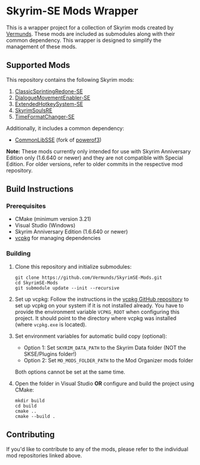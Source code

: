 # Skyrim-SE Mods Wrapper

This is a wrapper project for a collection of Skyrim mods created by [Vermunds](https://github.com/Vermunds). These mods are included as submodules along with their common dependency. This wrapper is designed to simplify the management of these mods. 

## Supported Mods

This repository contains the following Skyrim mods:

1. [ClassicSprintingRedone-SE](https://github.com/Vermunds/ClassicSprintingRedone-SE/)
2. [DialogueMovementEnabler-SE](https://github.com/Vermunds/DialogueMovementEnabler-SE)
3. [ExtendedHotkeySystem-SE](https://github.com/Vermunds/ExtendedHotkeySystem-SE)
4. [SkyrimSoulsRE](https://github.com/Vermunds/SkyrimSoulsRE)
5. [TimeFormatChanger-SE](https://github.com/Vermunds/TimeFormatChanger-SE)

Additionally, it includes a common dependency:

- [CommonLibSSE](https://github.com/Vermunds/CommonLibSSE) (fork of [powerof3](https://github.com/powerof3/CommonLibSSE))

**Note:** These mods currently only intended for use with Skyrim Anniversary Edition only (1.6.640 or newer) and they are not compatible with Special Edition. For older versions, refer to older commits in the respective mod repository.

## Build Instructions

### Prerequisites

- CMake (minimum version 3.21)
- Visual Studio (Windows)
- Skyrim Anniversary Edition (1.6.640 or newer)
- [vcpkg](https://github.com/microsoft/vcpkg) for managing dependencies

### Building

1. Clone this repository and initialize submodules:

   ```shell
   git clone https://github.com/Vermunds/SkyrimSE-Mods.git
   cd SkyrimSE-Mods
   git submodule update --init --recursive
   ```

2. Set up vcpkg: Follow the instructions in the [vcpkg GitHub repository](https://github.com/microsoft/vcpkg) to set up vcpkg on your system if it is not installed already.
   You have to provide the environment variable `VCPKG_ROOT` when configuring this project. It should point to the directory where vcpkg was installed (where `vcpkg.exe` is located).

   
3. Set environment variables for automatic build copy (optional):
   - Option 1: Set `SKYRIM_DATA_PATH` to the Skyrim Data folder (NOT the SKSE/Plugins folder!)
   - Option 2: Set `MO_MODS_FOLDER_PATH` to the Mod Organizer mods folder
   
   Both options cannot be set at the same time.

4. Open the folder in Visual Studio **OR** configure and build the project using CMake:

   ```shell
   mkdir build
   cd build
   cmake ..
   cmake --build .
   ```
   
## Contributing

If you'd like to contribute to any of the mods, please refer to the individual mod repositories linked above.

